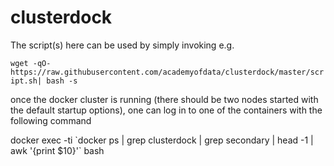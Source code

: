 # clusterdock

The script(s) here can be used by simply invoking e.g.

`wget -qO- https://raw.githubusercontent.com/academyofdata/clusterdock/master/script.sh|
 bash -s`

once the docker cluster is running (there should be two nodes started with the default startup options), one can log in to one of the containers with the following command

docker exec -ti \`docker ps | grep clusterdock | grep secondary | head -1 | awk '{print $10}'\` bash

